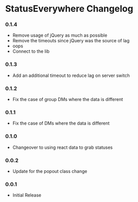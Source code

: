 # StatusEverywhere Changelog

### 0.1.4

 - Remove usage of jQuery as much as possible
 - Remove the timeouts since jQuery was the source of lag
 - oops
 - Connect to the lib

### 0.1.3

 - Add an additional timeout to reduce lag on server switch

### 0.1.2

 - Fix the case of group DMs where the data is different

### 0.1.1

 - Fix the case of DMs where the data is different

### 0.1.0

 - Changeover to using react data to grab statuses

### 0.0.2

 - Update for the popout class change

### 0.0.1

 - Initial Release